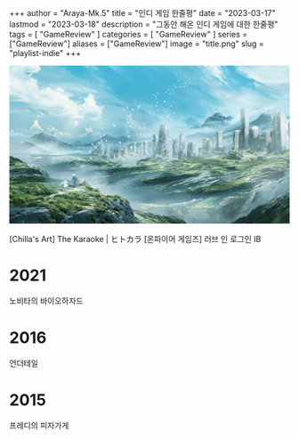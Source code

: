 +++
author = "Araya-Mk.5"
title = "인디 게임 한줄평"
date = "2023-03-17"
lastmod = "2023-03-18"
description = "그동안 해온 인디 게임에 대한 한줄평"
tags = [
    "GameReview"
]
categories = [
    "GameReview"
]
series = ["GameReview"]
aliases = ["GameReview"]
image = "title.png"
slug = "playlist-indie"
+++


![](title.png)

[Chilla's Art] The Karaoke | ヒトカラ
[온파이어 게임즈] 러브 인 로그인
IB
# 2021
노비타의 바이오하자드

# 2016
언더테일

# 2015
프레디의 피자가게

